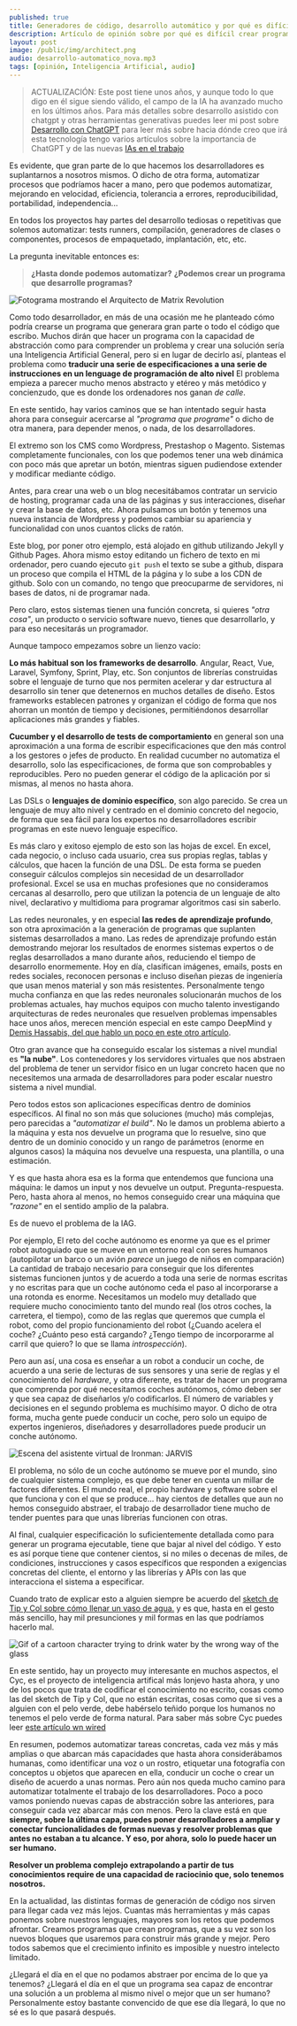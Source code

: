 ```yaml
---
published: true
title: Generadores de código, desarrollo automático y por qué es difícil una IA que programe.
description: Artículo de opinión sobre por qué es difícil crear programas que desarrollen aplicaciones y cómo esto enlaza con los problemas de la Inteligencia Artificial General.
layout: post
image: /public/img/architect.png
audio: desarrollo-automatico_nova.mp3
tags: [opinión, Inteligencia Artificial, audio]
---
```


> ACTUALIZACIÓN: Este post tiene unos años, y aunque todo lo que digo en él sigue siendo válido, el campo de la IA ha avanzado mucho en los últimos años. Para más detalles sobre desarrollo asistido con chatgpt y otras herramientas generativas puedes leer mi post sobre [Desarrollo con ChatGPT](http://juanmirod.github.io/2023/04/16/trabajando-con-chat-gpt.html) para leer más sobre hacia dónde creo que irá esta tecnología tengo varios artículos sobre la importancia de ChatGPT y de las nuevas [IAs en el trabajo](http://juanmirod.github.io/2024/04/23/ia-y-trabajo.html)

Es evidente, que gran parte de lo que hacemos los desarrolladores es suplantarnos a nosotros mismos. O dicho de otra forma, automatizar procesos que podríamos hacer a mano, pero que podemos automatizar, mejorando en velocidad, eficiencia, tolerancia a errores, reproducibilidad, portabilidad, independencia...

En todos los proyectos hay partes del desarrollo tediosas o repetitivas que solemos automatizar: tests runners, compilación, generadores de clases o componentes, procesos de empaquetado, implantación, etc, etc.

La pregunta inevitable entonces es:

> **¿Hasta donde podemos automatizar?** **¿Podemos crear un programa que desarrolle programas?**

![Fotograma mostrando el Arquitecto de Matrix Revolution](/public/img/architect.png)

Como todo desarrollador, en más de una ocasión me he planteado cómo podría crearse un programa que generara gran parte o todo el código que escribo. Muchos dirán que hacer un programa con la capacidad de abstracción como para comprender un problema y crear una solución sería una Inteligencia Artificial General, pero si en lugar de decirlo así, planteas el problema como **traducir una serie de especificaciones a una serie de instrucciones en un lenguage de programación de alto nivel** El problema empieza a parecer mucho menos abstracto y etéreo y más metódico y concienzudo, que es donde los ordenadores nos ganan _de calle_.

En este sentido, hay varios caminos que se han intentado seguir hasta ahora para conseguir acercarse al _"programa que programe"_ o dicho de otra manera, para depender menos, o nada, de los desarrolladores.

El extremo son los CMS como Wordpress, Prestashop o Magento. Sistemas completamente funcionales, con los que podemos tener una web dinámica con poco más que apretar un botón, mientras siguen pudiendose extender y modificar mediante código.

Antes, para crear una web o un blog necesitábamos contratar un servicio de hosting, programar cada una de las páginas y sus interacciones, diseñar y crear la base de datos, etc. Ahora pulsamos un botón y tenemos una nueva instancia de Wordpress y podemos cambiar su apariencia y funcionalidad con unos cuantos clicks de ratón.

Este blog, por poner otro ejemplo, está alojado en github utilizando Jekyll y Github Pages. Ahora mismo estoy editando un fichero de texto en mi ordenador, pero cuando ejecuto `git push` el texto se sube a github, dispara un proceso que compila el HTML de la página y lo sube a los CDN de github. Solo con un comando, no tengo que preocuparme de servidores, ni bases de datos, ni de programar nada.

Pero claro, estos sistemas tienen una función concreta, si quieres _"otra cosa"_, un producto o servicio software nuevo, tienes que desarrollarlo, y para eso necesitarás un programador.

Aunque tampoco empezamos sobre un lienzo vacío:

**Lo más habitual son los frameworks de desarrollo**. Angular, React, Vue, Laravel, Symfony, Sprint, Play, etc. Son conjuntos de librerías construidas sobre el lenguaje de turno que nos permiten acelerar y dar estructura al desarrollo sin tener que detenernos en muchos detalles de diseño. Estos frameworks establecen patrones y organizan el código de forma que nos ahorran un montón de tiempo y decisiones, permitiéndonos desarrollar aplicaciones más grandes y fiables.

**Cucumber y el desarrollo de tests de comportamiento** en general son una aproximación a una forma de escribir especificaciones que den más control a los gestores o jefes de producto. En realidad cucumber no automatiza el desarrollo, solo las especificaciones, de forma que son comprobables y reproducibles. Pero no pueden generar el código de la aplicación por si mismas, al menos no hasta ahora.

Las DSLs o **lenguajes de dominio específico**, son algo parecido. Se crea un lenguaje de muy alto nivel y centrado en el dominio concreto del negocio, de forma que sea fácil para los expertos no desarrolladores escribir programas en este nuevo lenguaje específico.

Es más claro y exitoso ejemplo de esto son las hojas de excel. En excel, cada negocio, o incluso cada usuario, crea sus propias reglas, tablas y cálculos, que hacen la función de una DSL. De esta forma se pueden conseguir cálculos complejos sin necesidad de un desarrollador profesional. Excel se usa en muchas profesiones que no consideramos cercanas al desarrollo, pero que utilizan la potencia de un lenguaje de alto nivel, declarativo y multidioma para programar algoritmos casi sin saberlo.

Las redes neuronales, y en especial **las redes de aprendizaje profundo**, son otra aproximación a la generación de programas que suplanten sistemas desarrollados a mano. Las redes de aprendizaje profundo están demostrando mejorar los resultados de enormes sistemas expertos o de reglas desarrollados a mano durante años, reduciendo el tiempo de desarrollo enormemente. Hoy en día, clasifican imágenes, emails, posts en redes sociales, reconocen personas e incluso diseñan piezas de ingeniería que usan menos material y son más resistentes. Personalmente tengo mucha confianza en que las redes neuronales solucionarán muchos de los problemas actuales, hay muchos equipos con mucho talento investigando arquitecturas de redes neuronales que resuelven problemas impensables hace unos años, merecen mención especial en este campo DeepMind y [Demis Hassabis, del que hablo un poco en este otro artículo](http://juanmirod.github.io/2016/03/13/Demis-Hassabis-el-hombre-que-nos-dejara-obsoletos.html).

Otro gran avance que ha conseguido escalar los sistemas a nivel mundial es **"la nube"**. Los contenedores y los servidores virtuales que nos abstraen del problema de tener un servidor físico en un lugar concreto hacen que no necesitemos una armada de desarrolladores para poder escalar nuestro sistema a nivel mundial.

Pero todos estos son aplicaciones específicas dentro de dominios específicos. Al final no son más que soluciones (mucho) más complejas, pero parecidas a _"automatizar el build"_. No le damos un problema abierto a la máquina y esta nos devuelve un programa que lo resuelve, sino que dentro de un dominio conocido y un rango de parámetros (enorme en algunos casos) la máquina nos devuelve una respuesta, una plantilla, o una estimación.

Y es que hasta ahora esa es la forma que entendemos que funciona una máquina: le damos un input y nos devuelve un output. Pregunta-respuesta. Pero, hasta ahora al menos, no hemos conseguido crear una máquina que _"razone"_ en el sentido amplio de la palabra.

Es de nuevo el problema de la IAG.

Por ejemplo, El reto del coche autónomo es enorme ya que es el primer robot autoguiado que se mueve en un entorno real con seres humanos (autopilotar un barco o un avión _parece_ un juego de niños en comparación) La cantidad de trabajo necesario para conseguir que los diferentes sistemas funcionen juntos y de acuerdo a toda una serie de normas escritas y no escritas para que un coche autónomo ceda el paso al incorporarse a una rotonda es enorme. Necesitamos un modelo muy detallado que requiere mucho conocimiento tanto del mundo real (los otros coches, la carretera, el tiempo), como de las reglas que queremos que cumpla el robot, como del propio funcionamiento del robot (¿Cuando acelera el coche? ¿Cuánto peso está cargando? ¿Tengo tiempo de incorporarme al carril que quiero? lo que se llama _introspección_).

Pero aun así, una cosa es enseñar a un robot a conducir un coche, de acuerdo a una serie de lecturas de sus sensores y una serie de reglas y el conocimiento del _hardware_, y otra diferente, es tratar de hacer un programa que comprenda por qué necesitamos coches autónomos, cómo deben ser y que sea capaz de diseñarlos y/o codificarlos. El número de variables y decisiones en el segundo problema es muchísimo mayor. O dicho de otra forma, mucha gente puede conducir un coche, pero solo un equipo de expertos ingenieros, diseñadores y desarrolladores puede producir un conche autónomo.

![Escena del asistente virtual de Ironman: JARVIS](/public/img/jarvis.gif)

El problema, no sólo de un coche autónomo se mueve por el mundo, sino de cualquier sistema complejo, es que debe tener en cuenta un millar de factores diferentes. El mundo real, el propio hardware y software sobre el que funciona y con el que se produce... hay cientos de detalles que aun no hemos conseguido abstraer, el trabajo de desarrollador tiene mucho de tender puentes para que unas librerías funcionen con otras.

Al final, cualquier especificación lo suficientemente detallada como para generar un programa ejecutable, tiene que bajar al nivel del código. Y esto es así porque tiene que contener cientos, si no miles o decenas de miles, de condiciones, instrucciones y casos específicos que responden a exigencias concretas del cliente, el entorno y las librerías y APIs con las que interacciona el sistema a especificar.

Cuando trato de explicar esto a alguien siempre be acuerdo del [sketch de Tip y Col sobre cómo llenar un vaso de agua.](https://www.youtube.com/watch?v=qHqDpUpbpJI) y es que, hasta en el gesto más sencillo, hay mil presunciones y mil formas en las que podríamos hacerlo mal.

![Gif of a cartoon character trying to drink water by the wrong way of the glass](https://media.giphy.com/media/Bqn8Z7xdPCFy0/giphy.gif)

En este sentido, hay un proyecto muy interesante en muchos aspectos, el Cyc, es el proyecto de inteligencia artifical más lonjevo hasta ahora, y uno de los pocos que trata de codificar el conocimiento no escrito, cosas como las del sketch de Tip y Col, que no están escritas, cosas como que si ves a alguien con el pelo verde, debe habérselo teñido porque los humanos no tenemos el pelo verde de forma natural. Para saber más sobre Cyc puedes leer [este artículo wn wired](https://www.wired.com/2016/03/doug-lenat-artificial-intelligence-common-sense-engine/)

En resumen, podemos automatizar tareas concretas, cada vez más y más amplias o que abarcan más capacidades que hasta ahora considerábamos humanas, como identificar una voz o un rostro, etiquetar una fotografía con conceptos u objetos que aparecen en ella, conducir un coche o crear un diseño de acuerdo a unas normas. Pero aún nos queda mucho camino para automatizar totalmente el trabajo de los desarrolladores. Poco a poco vamos poniendo nuevas capas de abstracción sobre las anteriores, para conseguir cada vez abarcar más con menos. Pero la clave está en que **siempre, sobre la última capa, puedes poner desarrolladores a ampliar y conectar funcionalidades de formas nuevas y resolver problemas que antes no estaban a tu alcance. Y eso, por ahora, solo lo puede hacer un ser humano.**

**Resolver un problema complejo extrapolando a partir de tus conocimientos require de una capacidad de raciocinio que, solo tenemos nosotros.**

En la actualidad, las distintas formas de generación de código nos sirven para llegar cada vez más lejos. Cuantas más herramientas y más capas ponemos sobre nuestros lenguajes, mayores son los retos que podemos afrontar. Creamos programas que crean programas, que a su vez son los nuevos bloques que usaremos para construir más grande y mejor. Pero todos sabemos que el crecimiento infinito es imposible y nuestro intelecto limitado.

¿Llegará el día en el que no podamos abstraer por encima de lo que ya tenemos? ¿Llegará el día en el que un programa sea capaz de encontrar una solución a un problema al mismo nivel o mejor que un ser humano? Personalmente estoy bastante convencido de que ese día llegará, lo que no sé es lo que pasará después.
